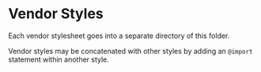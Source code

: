 # Vendor Styles

Each vendor stylesheet goes into a separate directory of this folder.

Vendor styles may be concatenated with other styles by adding an `@import` statement within another style.
